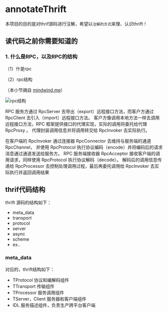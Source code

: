 # annotateThrift

  本项目的目的是对thrif源码进行注解，希望以`注解的方式`来理、认识thrift！

## 读代码之前你需要知道的

### 1. 什么是RPC，以及RPC的结构

（1）什是rpc

（2）rpc结构

（本小节摘自 [mindwind.me](http://mindwind.me/blog/2014/09/22/%E6%B7%B1%E5%85%A5%E6%B5%85%E5%87%BARPC%E2%80%94%E2%80%94%E6%B7%B1%E5%85%A5%E7%AF%87.html)）

![rpc结构](http://mindwind.me/assets/article_images/2014-09-22-1.svg)

RPC 服务方通过 RpcServer 去导出（export）远程接口方法，而客户方通过 RpcClient 去引入（import）远程接口方法。 客户方像调用本地方法一样去调用远程接口方法，RPC 框架提供接口的代理实现，实际的调用将委托给代理 RpcProxy 。 代理封装调用信息并将调用转交给 RpcInvoker 去实际执行。 

在客户端的 RpcInvoker 通过连接器 RpcConnector 去维持与服务端的通道 RpcChannel， 并使用 RpcProtocol 执行协议编码（encode）并将编码后的请求消息通过通道发送给服务方。
RPC 服务端接收器 RpcAcceptor 接收客户端的调用请求，同样使用 RpcProtocol 执行协议解码（decode）。 解码后的调用信息传递给 RpcProcessor 去控制处理调用过程，最后再委托调用给 RpcInvoker 去实际执行并返回调用结果

## thrif代码结构

thrift 源码的结构如下：
  - meta_data
  - transport
  - protocol
  - server
  - async
  - scheme  
  - ex..


### meta_data 

对应的，thrift结构如下：
  - TProtocol 协议和编解码组件
  - TTransport 传输组件
  - TProcessor 服务调用组件
  - TServer，Client 服务器和客户端组件
  - IDL 服务描述组件，负责生产跨平台客户端
 

